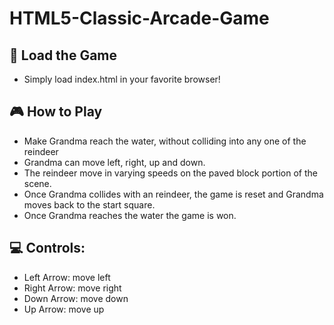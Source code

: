 HTML5-Classic-Arcade-Game
===============================
## :rocket: Load the Game
 - Simply load index.html in your favorite browser!
 
## :video_game: How to Play 
 - Make Grandma reach the water, without colliding into any one of the reindeer
 - Grandma can move left, right, up and down. 
 - The reindeer move in varying speeds on the paved block portion of the scene. 
 - Once Grandma collides with an reindeer, the game is reset and Grandma moves back to the start square. 
 - Once Grandma reaches the water the game is won.

## :computer: Controls:
 - Left Arrow: move left
 - Right Arrow: move right
 - Down Arrow: move down
 - Up Arrow: move up



